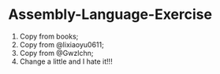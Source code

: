 # Assembly-Language-Exercise
1. Copy from books;
2. Copy from @lixiaoyu0611;
3. Copy from @Gwzlchn;
4. Change a little and I hate it!!!